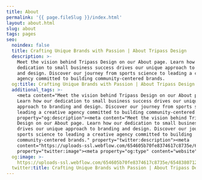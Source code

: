 ```yaml
---
title: About
permalink: '{{ page.fileSlug }}/index.html'
layout: about.html
slug: about
tags: pages
seo:
  noindex: false
  title: Crafting Unique Brands with Passion | About Tripass Design
  description: >-
    Meet the vision behind Tripass Design on our About page. Learn how our
    dedication to small business success drives our unique approach to branding
    and design. Discover our journey from sports science to leading a creative
    agency committed to building community-centered brands.
  og:title: Crafting Unique Brands with Passion | About Tripass Design
  additional_tags: >-
    <meta content="Meet the vision behind Tripass Design on our About page.
    Learn how our dedication to small business success drives our unique
    approach to branding and design. Discover our journey from sports science to
    leading a creative agency committed to building community-centered brands."
    property="og:description"><meta content="Meet the vision behind Tripass
    Design on our About page. Learn how our dedication to small business success
    drives our unique approach to branding and design. Discover our journey from
    sports science to leading a creative agency committed to building
    community-centered brands." property="twitter:description"><meta
    content="https://uploads-ssl.webflow.com/654605b70fe8374617c8735e/6548380712815d6340f28249_opengraph-home.png"
    property="twitter:image"><meta property="og:type" content="website">
  og:image: >-
    https://uploads-ssl.webflow.com/654605b70fe8374617c8735e/6548380712815d6340f28249_opengraph-home.png
  twitter:title: Crafting Unique Brands with Passion | About Tripass Design
---
```



